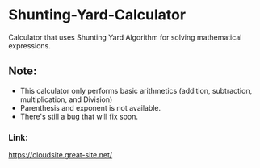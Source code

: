 # Shunting-Yard-Calculator
Calculator that uses Shunting Yard Algorithm for solving mathematical expressions.

## Note:
- This calculator only performs basic arithmetics (addition, subtraction, multiplication, and Division)
- Parenthesis and exponent is not available.
- There's still a bug that will fix soon.

### Link:
https://cloudsite.great-site.net/
